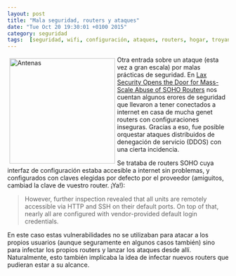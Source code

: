 ```yaml
---
layout: post
title: "Mala seguridad, routers y ataques"
date: "Tue Oct 20 19:30:01 +0100 2015"
category: seguridad
tags:  [seguridad, wifi, configuración, ataques, routers, hogar, troyanos]
---
```






<a href="https://www.flickr.com/photos/fernand0/858579159/" title="Antenas"><img src="https://c2.staticflickr.com/2/1393/858579159_7bc0b32de3_m.jpg" width="240"  alt="Antenas" style="float:left; margin:5px"></a>

Otra entrada sobre un ataque (esta vez a gran escala) por malas prácticas de seguridad. En [Lax Security Opens the Door for Mass-Scale Abuse of SOHO Routers](https://www.incapsula.com/blog/ddos-botnet-soho-router.html) nos cuentan algunos erores de seguridad que llevaron a tener conectados a internet en casa de mucha genet routers con configuraciones inseguras. Gracias a eso, fue posible orquestar ataques distribuidos de denegación de servicio (DDOS) con una cierta incidencia.

Se trataba de routers SOHO cuya interfaz de configuración estaba accesible a internet sin problemas, y configurados con claves elegidas por defecto por el proveedor (amiguitos, cambiad la clave de vuestro router. ¡Ya!):

> However, further inspection revealed that all units are remotely accessible via HTTP and SSH on their default ports. On top of that, nearly all are configured with vendor-provided default login credentials.

En este caso estas vulnerabilidades no se utilizaban para atacar a los propios usuarios (aunque seguramente en algunos casos también) sino para infectar los propios routers y lanzar los ataques desde allí. Naturalmente, esto también implicaba la idea de infectar nuevos routers que pudieran estar a su alcance.
